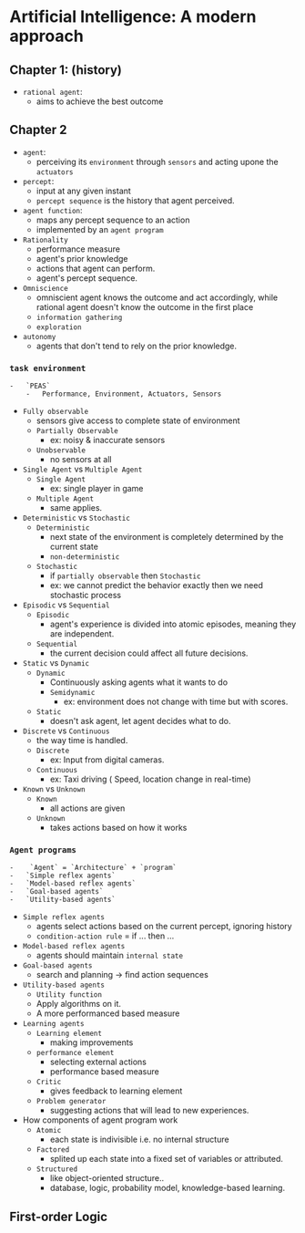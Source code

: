 # Artificial Intelligence: A modern approach

## Chapter 1: (history)

-   `rational agent`:
    -   aims to achieve the best outcome
## Chapter 2

-   `agent`:
    -   perceiving its `environment` through `sensors`  and acting upone the `actuators`
-   `percept`:
    -   input at any given instant
    -   `percept sequence` is the history that agent perceived.
-   `agent function`:
    -   maps any percept sequence to an action
    -   implemented by an `agent program`
-   `Rationality`
    -   performance measure
    -   agent's prior knowledge
    -   actions that agent can perform.
    -   agent's percept sequence.
-   `Omniscience`
    -   omniscient agent knows the outcome and act accordingly, while rational agent doesn't
    know the outcome in the first place
    -   `information gathering`
    -   `exploration`
-   `autonomy`
    -   agents that don't tend to rely on the prior knowledge.
###   `task environment`
    -   `PEAS`
        -   Performance, Environment, Actuators, Sensors
-   `Fully observable` 
    -   sensors give access to complete state of environment
    -   `Partially Observable`
        -   ex: noisy & inaccurate sensors
    -   `Unobservable`
        -   no sensors at all
-   `Single Agent` vs `Multiple Agent`
    -   `Single Agent`  
        -   ex: single player in game
    -   `Multiple Agent`
        -   same applies.
-   `Deterministic` vs `Stochastic`
    -   `Deterministic`
        -   next state of the environment is completely determined by
        the current state
        -   `non-deterministic`
    -   `Stochastic`
        -   if `partially observable` then `Stochastic`
        -   ex: we cannot predict the behavior exactly then we need stochastic process
-   `Episodic` vs `Sequential`
    -   `Episodic` 
        -   agent's experience is divided into atomic episodes, meaning they are independent.
    -   `Sequential`
        -   the current decision could affect all future decisions.
-   `Static` vs `Dynamic`
    -   `Dynamic`
        -   Continuously asking agents what it wants to do
        -   `Semidynamic`
            -   ex: environment does not change with time but with scores.
    -   `Static`
        -   doesn't ask agent, let agent decides what to do.
-   `Discrete` vs `Continuous`
    -   the way time is handled.
    -   `Discrete`
        -   ex: Input from digital cameras.
    -   `Continuous`
        -   ex: Taxi driving ( Speed, location change in real-time)
-   `Known` vs `Unknown`
    -   `Known`
        -   all actions are given
    -   `Unknown`
        -   takes actions based on how it works
### `Agent programs`
    -    `Agent` = `Architecture` + `program`
    -   `Simple reflex agents`
    -   `Model-based reflex agents`
    -   `Goal-based agents`
    -   `Utility-based agents`

-   `Simple reflex agents`
    -   agents select actions based on the current percept, ignoring history
    -   `condition-action rule` = if ... then ...
-   `Model-based reflex agents`
    -   agents should maintain `internal state`
-   `Goal-based agents`
    -   search and planning -> find action sequences
-   `Utility-based agents`
    -   `Utility function`
    -   Apply algorithms on it.
    -   A more performanced based measure
-   `Learning agents`
    -   `Learning element`
        -   making improvements
    -   `performance element`
        -   selecting external actions 
        -   performance based measure 
    -   `Critic`
        -   gives feedback to learning element
    -   `Problem generator`
        -   suggesting actions that will lead to new experiences.
-   How components of agent program work
    -   `Atomic`
        -   each state is indivisible i.e. no internal structure
    -   `Factored`
        -   splited up each state into a fixed set of variables or attributed.
    -   `Structured`
        -   like object-oriented structure..
        -   database, logic, probability model, knowledge-based learning.
        
## First-order Logic


    
    
    
    
    
    
    
    
    
    
    
    
    
